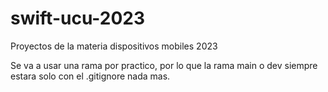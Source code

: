 # swift-ucu-2023
Proyectos de la materia dispositivos mobiles 2023


Se va a usar una rama por practico, por lo que la rama main o dev siempre estara solo con el .gitignore nada mas.
